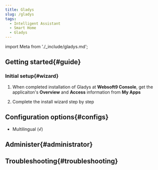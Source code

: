 ```yaml
---
title: Gladys
slug: /gladys
tags:
  - Intelligent Assistant
  - Smart Home
  - Gladys
---
```


import Meta from './_include/gladys.md';

<Meta name="meta" />

## Getting started{#guide}

### Initial setup{#wizard}

1. When completed installation of Gladys at **Websoft9 Console**, get the applicaiton's **Overview** and **Access** information from **My Apps**  

2. Complete the install wizard step by step

## Configuration options{#configs}

- Multilingual (√)

## Administer{#administrator}

## Troubleshooting{#troubleshooting}